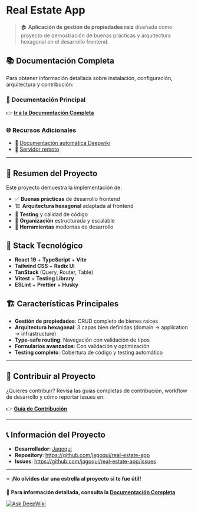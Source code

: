 # Real Estate App

> 🏠 **Aplicación de gestión de propiedades raíz** diseñada como proyecto de demostración de buenas prácticas y arquitectura hexagonal en el desarrollo frontend.

## 📚 Documentación Completa

Para obtener información detallada sobre instalación, configuración, arquitectura y contribución:

### 📖 **Documentación Principal**

👉 **[Ir a la Documentación Completa](documentation/real-estate-app.md)**

### 🌐 **Recursos Adicionales**

- 🤖 [Documentación automática Deepwiki](https://deepwiki.com/jagoqui/real-estate-app)
- 🚀 [Servidor remoto](https://real-estate-app-hex.netlify.app/)

---

## 🎯 Resumen del Proyecto

Este proyecto demuestra la implementación de:

- ✅ **Buenas prácticas** de desarrollo frontend
- 🏗️ **Arquitectura hexagonal** adaptada al frontend
- 🧪 **Testing** y calidad de código
- 📁 **Organización** estructurada y escalable
- 🔧 **Herramientas** modernas de desarrollo

## 🚀 Stack Tecnológico

- **React 19** + **TypeScript** + **Vite**
- **Tailwind CSS** + **Radix UI**
- **TanStack** (Query, Router, Table)
- **Vitest** + **Testing Library**
- **ESLint** + **Prettier** + **Husky**

## 🏗️ Características Principales

- **Gestión de propiedades**: CRUD completo de bienes raíces
- **Arquitectura hexagonal**: 3 capas bien definidas (domain → application → infrastructure)
- **Type-safe routing**: Navegación con validación de tipos
- **Formularios avanzados**: Con validación y optimización
- **Testing completo**: Cobertura de código y testing automático

---

## 🤝 Contribuir al Proyecto

¿Quieres contribuir? Revisa las guías completas de contribución, workflow de desarrollo y cómo reportar issues en:

👉 **[Guía de Contribución](documentation/real-estate-app.md#contribución)**

---

## 📞 Información del Proyecto

- **Desarrollador**: [Jagoqui](https://github.com/jagoqui)
- **Repository**: <https://github.com/jagoqui/real-estate-app>
- **Issues**: <https://github.com/jagoqui/real-estate-app/issues>

---

⭐ **¡No olvides dar una estrella al proyecto si te fue útil!**

📖 **Para información detallada, consulta la [Documentación Completa](documentation/real-estate-app.md)**

[![Ask DeepWiki](https://deepwiki.com/badge.svg)](https://deepwiki.com/jagoqui/real-estate-app)
